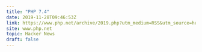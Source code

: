 ```yaml
---
title: "PHP 7.4"
date: 2019-11-28T09:46:53Z
link: https://www.php.net/archive/2019.php?utm_medium=RSS&utm_source=hune#2019-11-28-1
site: www.php.net
topic: Hacker News
draft: false
---
```

